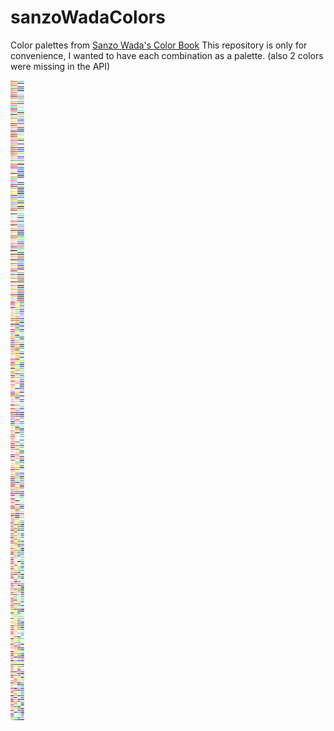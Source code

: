 # sanzoWadaColors

Color palettes from [Sanzo Wada's Color Book](https://sanzowada.app/)
This repository is only for convenience, I wanted to have each combination as a palette. (also 2 colors were missing in the API)

![Color Palette Preview](dist/palettes.svg)
